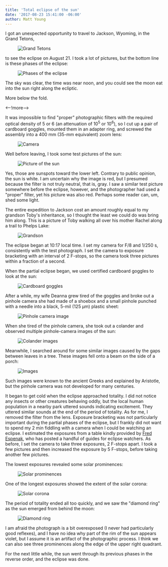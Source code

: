 ```yaml
---
title: 'Total eclipse of the sun'
date: '2017-08-23 15:41:00 -06:00'
author: Matt Young
---
```

I got an unexpected opportunity to travel to Jackson, Wyoming, in the Grand Tetons,

<figure>
<img src="/uploads/2017/DSC01441_Corrected_600.JPG" alt="Grand Tetons"/>
</figure>

 to see the eclipse on August 21. I took a lot of pictures, but the bottom line is these phases of the eclipse:

<figure>
<img src="/uploads/2017/Strip_BW_600.png" alt="Phases of the eclipse"/>
</figure>

The sky was clear, the time was near noon, and you could see the moon eat into the sun right along the ecliptic.

More below the fold.

<--!more-->

It was impossible to find "proper" photographic filters with the required optical density of 5 or 6 (an attenuation of 10<sup>5</sup> or 10<sup>6</sup>), so I cut up a pair of cardboard goggles, mounted them in an adapter ring, and screwed the assembly into a 400 mm (35-mm equivalent) zoom lens:

<figure>
<img src="/uploads/2017/IMG_1929_Camera_600.JPG" alt="Camera"/>
</figure>

Well before leaving, I took some test pictures of the sun:

<figure>
<img src="/uploads/2017/DSC01411_Test_600.JPG" alt="Picture of the sun"/>
</figure>

Yes, those are sunspots toward the lower left. Contrary to public opinion, the sun is white. I am uncertain why the image is red, but I presumed because the filter is not truly neutral, that is, gray. I saw a similar test picture somewhere before the eclipse, however, and the photographer had used a "proper" filter, yet his picture was also red. Perhaps some reader can, um, shed some light.

The entire expedition to Jackson cost an amount roughly equal to my grandson Toby's inheritance, so I thought the least we could do was bring him along. This is a picture of Toby walking all over his mother Rachel along a trail to Phelps Lake:

<figure>
<img src="/uploads/2017/DSC01454_Toby_600.jpg" alt="Grandson"/>
</figure>

The eclipse began at 10:17 local time. I set my camera for F/8 and 1/250 s, consistently with the test photograph. I set the camera to exposure bracketing with an interval of 2 F-stops, so the camera took three pictures within a fraction of a second. 

When the partial eclipse began, we used certified cardboard goggles to look at the sun:

<figure>
<img src="/uploads/2017/IMG_1930_Glasses_600.JPG" alt="Cardboard goggles"/>
</figure>

After a while, my wife Deanna grew tired of the goggles and broke out a pinhole camera she had made of a shoebox and a small pinhole punched with a needle into a black, 5-mil (125 &mu;m) plastic sheet:

<figure>
<img src="/uploads/2017/IMG_1939_PH_Camera_600.JPG" alt="Pinhole camera image"/>
</figure>

When she tired of the pinhole camera, she took out a colander and observed multiple pinhole-camera images of the sun:

<figure>
<img src="/uploads/2017/IMG_1937_Colander_600.JPG" alt="Colander images"/>
</figure>

Meanwhile, I searched around for some similar images caused by the gaps between leaves in a tree. These images fell onto a beam on the side of a porch:

<figure>
<img src="/uploads/2017/IMG_1943_Shadows_600.JPG" alt="Images"/>
</figure>

Such images were known to the ancient Greeks and explained by Aristotle, but the pinhole camera was not developed for many centuries.

It began to get cold when the eclipse approached totality. I did not notice any insects or other creatures behaving oddly, but the local human population in a nearby park uttered sounds indicating excitement. They uttered similar sounds at the end of the period of totality. As for me, I removed the filter from the lens. Exposure bracketing was not particularly important during the partial phases of the eclipse, but I frankly did not want to spend my 2 min fiddling with a camera when I could be watching an eclipse. I estimated the exposures from a table kindly provided by <a href="http://www.mreclipse.com/SEphoto/SEphoto.html">Fred Espenak</a>, who has posted a handful of guides for eclipse watchers. As before, I set the camera to take three exposures, 2 F-stops apart. I took a few pictures and then increased the exposure by 5 F-stops, before taking another few pictures.

The lowest exposures revealed some solar prominences: 

<figure>
<img src="/uploads/2017/DSC01505_Prominences_600.JPG" alt="Solar prominences"/>
</figure>

One of the longest exposures showed the extent of the solar corona:

<figure>
<img src="/uploads/2017/DSC01510_Corona_600.JPG" alt="Solar corona"/>
</figure>

The period of totality ended all too quickly, and we saw the "diamond ring" as the sun emerged from behind the moon:
<figure>
<img src="/uploads/2017/DSC01514_Diamond_Ring_600.JPG" alt="Diamond ring"/>
</figure>

I am afraid the photograph is a bit overexposed (I never had particularly good reflexes), and I have no idea why part of the rim of the sun appears violet, but I assume it is an artifact of the photographic process. I think we can also see three prominences along the edge of the upper right quadrant.

For the next little while, the sun went through its previous phases in the reverse order, and the eclipse was done.
